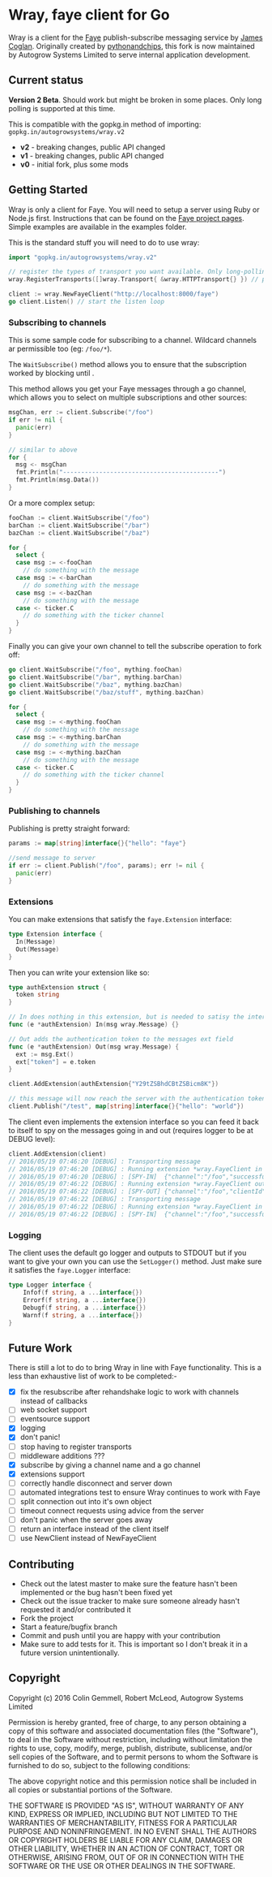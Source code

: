 # Wray, faye client for Go

Wray is a client for the [Faye](http://faye.jcoglan.com) publish-subscribe messaging service by [James Coglan](https://twitter.com/jcoglan).  Originally
created by [pythonandchips](https://github.com/pythonandchips), this fork is now maintained by Autogrow Systems Limited to serve internal application
development.

## Current status

**Version 2 Beta**.  Should work but might be broken in some places.  Only long polling is supported at this time.

This is compatible with the gopkg.in method of importing: `gopkg.in/autogrowsystems/wray.v2`

* **v2** - breaking changes, public API changed
* **v1** - breaking changes, public API changed
* **v0** - initial fork, plus some mods

## Getting Started

Wray is only a client for Faye. You will need to setup a server using Ruby or Node.js first. Instructions that can be found on the [Faye project pages](http://faye.jcoglan.com/).  Simple examples are available in the examples folder.

This is the standard stuff you will need to do to use wray:

```go
import "gopkg.in/autogrowsystems/wray.v2"

// register the types of transport you want available. Only long-polling is currently supported
wray.RegisterTransports([]wray.Transport{ &wray.HTTPTransport{} }) // probably best put this in your init() func

client := wray.NewFayeClient("http://localhost:8000/faye")
go client.Listen() // start the listen loop

```

### Subscribing to channels

This is some sample code for subscribing to a channel.  Wildcard channels ar permissible too (eg: `/foo/*`).

The `WaitSubscribe()` method allows you to ensure that the subscription worked by blocking until .

This method allows you get your Faye messages through a go channel, which allows you
to select on multiple subscriptions and other sources:

```go
msgChan, err := client.Subscribe("/foo")
if err != nil {
  panic(err)
}

// similar to above
for {
  msg <- msgChan
  fmt.Println("-------------------------------------------")
  fmt.Println(msg.Data())
}
```

Or a more complex setup:

```go
fooChan := client.WaitSubscribe("/foo")
barChan := client.WaitSubscribe("/bar")
bazChan := client.WaitSubscribe("/baz")

for {
  select {
  case msg := <-fooChan
    // do something with the message
  case msg := <-barChan
    // do something with the message
  case msg := <-bazChan
    // do something with the message
  case <- ticker.C
    // do something with the ticker channel
  }
}
```

Finally you can give your own channel to tell the subscribe operation to fork off:

```go
go client.WaitSubscribe("/foo", mything.fooChan)
go client.WaitSubscribe("/bar", mything.barChan)
go client.WaitSubscribe("/baz", mything.bazChan)
go client.WaitSubscribe("/baz/stuff", mything.bazChan)

for {
  select {
  case msg := <-mything.fooChan
    // do something with the message
  case msg := <-mything.barChan
    // do something with the message
  case msg := <-mything.bazChan
    // do something with the message
  case <- ticker.C
    // do something with the ticker channel
  }
}
```

### Publishing to channels

Publishing is pretty straight forward:

```go
params := map[string]interface{}{"hello": "faye"}

//send message to server
if err := client.Publish("/foo", params); err != nil {
  panic(err)
}
```

### Extensions

You can make extensions that satisfy the `faye.Extension` interface:

```go
type Extension interface {
  In(Message)
  Out(Message)
}
```

Then you can write your extension like so:

```go
type authExtension struct {
  token string
}

// In does nothing in this extension, but is needed to satisy the interface
func (e *authExtension) In(msg wray.Message) {}

// Out adds the authentication token to the messages ext field
func (e *authExtension) Out(msg wray.Message) {
  ext := msg.Ext()
  ext["token"] = e.token
}

client.AddExtension(authExtension{"Y29tZSBhdCBtZSBicm8K"})

// this message will now reach the server with the authentication token attached
client.Publish("/test", map[string]interface{}{"hello": "world"})
```

The client even implements the extension interface so you can feed it back to itself
to spy on the messages going in and out (requires logger to be at DEBUG level):

```go
client.AddExtension(client)
// 2016/05/19 07:46:20 [DEBUG] : Transporting message
// 2016/05/19 07:46:20 [DEBUG] : Running extension *wray.FayeClient in
// 2016/05/19 07:46:20 [DEBUG] : [SPY-IN]  {"channel":"/foo","successful":true,"advice":{}}
// 2016/05/19 07:46:22 [DEBUG] : Running extension *wray.FayeClient out
// 2016/05/19 07:46:22 [DEBUG] : [SPY-OUT] {"channel":"/foo","clientId":"dllmvy7z4j7l8hdafkknu0q1yasnv9d","data":{"hello":"from golang"},"advice":{}}
// 2016/05/19 07:46:22 [DEBUG] : Transporting message
// 2016/05/19 07:46:22 [DEBUG] : Running extension *wray.FayeClient in
// 2016/05/19 07:46:22 [DEBUG] : [SPY-IN]  {"channel":"/foo","successful":true,"advice":{}}
```

### Logging

The client uses the default go logger and outputs to STDOUT but if you want to give
your own you can use the `SetLogger()` method.  Just make sure it satisfies the
`faye.Logger` interface:

```go
type Logger interface {
	Infof(f string, a ...interface{})
	Errorf(f string, a ...interface{})
	Debugf(f string, a ...interface{})
	Warnf(f string, a ...interface{})
}
```

## Future Work

There is still a lot to do to bring Wray in line with Faye functionality. This is a less than exhaustive list of work to be completed:-

- [x] fix the resubscribe after rehandshake logic to work with channels instead of callbacks
- [ ] web socket support
- [ ] eventsource support
- [x] logging
- [x] don't panic!
- [ ] stop having to register transports
- [ ] middleware additions ???
- [x] subscribe by giving a channel name and a go channel
- [x] extensions support
- [ ] correctly handle disconnect and server down
- [ ] automated integrations test to ensure Wray continues to work with Faye
- [ ] split connection out into it's own object
- [ ] timeout connect requests using advice from the server
- [ ] don't panic when the server goes away
- [ ] return an interface instead of the client itself
- [ ] use NewClient instead of NewFayeClient

## Contributing

* Check out the latest master to make sure the feature hasn't been implemented or the bug hasn't been fixed yet
* Check out the issue tracker to make sure someone already hasn't requested it and/or contributed it
* Fork the project
* Start a feature/bugfix branch
* Commit and push until you are happy with your contribution
* Make sure to add tests for it. This is important so I don't break it in a future version unintentionally.

## Copyright

Copyright (c) 2016 Colin Gemmell, Robert McLeod, Autogrow Systems Limited

Permission is hereby granted, free of charge, to any person obtaining
a copy of this software and associated documentation files (the
"Software"), to deal in the Software without restriction, including
without limitation the rights to use, copy, modify, merge, publish,
distribute, sublicense, and/or sell copies of the Software, and to
permit persons to whom the Software is furnished to do so, subject to
the following conditions:

The above copyright notice and this permission notice shall be
included in all copies or substantial portions of the Software.

THE SOFTWARE IS PROVIDED "AS IS", WITHOUT WARRANTY OF ANY KIND,
EXPRESS OR IMPLIED, INCLUDING BUT NOT LIMITED TO THE WARRANTIES OF
MERCHANTABILITY, FITNESS FOR A PARTICULAR PURPOSE AND
NONINFRINGEMENT. IN NO EVENT SHALL THE AUTHORS OR COPYRIGHT HOLDERS BE
LIABLE FOR ANY CLAIM, DAMAGES OR OTHER LIABILITY, WHETHER IN AN ACTION
OF CONTRACT, TORT OR OTHERWISE, ARISING FROM, OUT OF OR IN CONNECTION
WITH THE SOFTWARE OR THE USE OR OTHER DEALINGS IN THE SOFTWARE.
